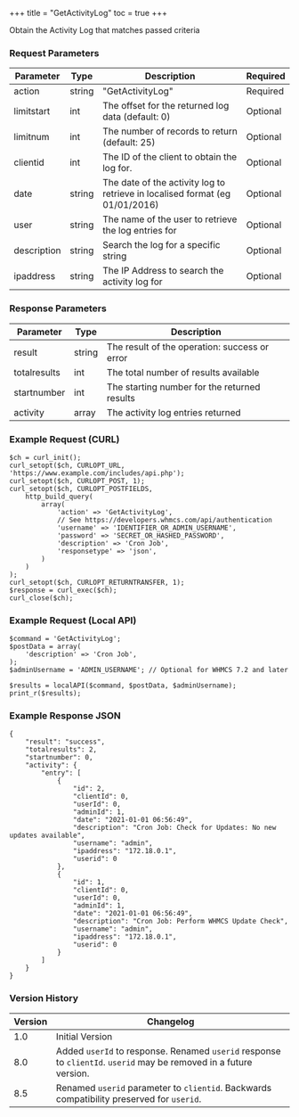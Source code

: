 +++
title = "GetActivityLog"
toc = true
+++

Obtain the Activity Log that matches passed criteria

### Request Parameters

| Parameter | Type | Description | Required |
| --------- | ---- | ----------- | -------- |
| action | string | "GetActivityLog" | Required |
| limitstart | int | The offset for the returned log data (default: 0) | Optional |
| limitnum | int | The number of records to return (default: 25) | Optional |
| clientid | int | The ID of the client to obtain the log for. | Optional |
| date | string | The date of the activity log to retrieve in localised format (eg 01/01/2016) | Optional |
| user | string | The name of the user to retrieve the log entries for | Optional |
| description | string | Search the log for a specific string | Optional |
| ipaddress | string | The IP Address to search the activity log for | Optional |

### Response Parameters

| Parameter | Type | Description |
| --------- | ---- | ----------- |
| result | string | The result of the operation: success or error |
| totalresults | int | The total number of results available |
| startnumber | int | The starting number for the returned results |
| activity | array | The activity log entries returned |


### Example Request (CURL)

```
$ch = curl_init();
curl_setopt($ch, CURLOPT_URL, 'https://www.example.com/includes/api.php');
curl_setopt($ch, CURLOPT_POST, 1);
curl_setopt($ch, CURLOPT_POSTFIELDS,
    http_build_query(
        array(
            'action' => 'GetActivityLog',
            // See https://developers.whmcs.com/api/authentication
            'username' => 'IDENTIFIER_OR_ADMIN_USERNAME',
            'password' => 'SECRET_OR_HASHED_PASSWORD',
            'description' => 'Cron Job',
            'responsetype' => 'json',
        )
    )
);
curl_setopt($ch, CURLOPT_RETURNTRANSFER, 1);
$response = curl_exec($ch);
curl_close($ch);
```


### Example Request (Local API)

```
$command = 'GetActivityLog';
$postData = array(
    'description' => 'Cron Job',
);
$adminUsername = 'ADMIN_USERNAME'; // Optional for WHMCS 7.2 and later

$results = localAPI($command, $postData, $adminUsername);
print_r($results);
```


### Example Response JSON

```
{
    "result": "success",
    "totalresults": 2,
    "startnumber": 0,
    "activity": {
        "entry": [
            {
                "id": 2,
                "clientId": 0,
                "userId": 0,
                "adminId": 1,
                "date": "2021-01-01 06:56:49",
                "description": "Cron Job: Check for Updates: No new updates available",
                "username": "admin",
                "ipaddress": "172.18.0.1",
                "userid": 0
            },
            {
                "id": 1,
                "clientId": 0,
                "userId": 0,
                "adminId": 1,
                "date": "2021-01-01 06:56:49",
                "description": "Cron Job: Perform WHMCS Update Check",
                "username": "admin",
                "ipaddress": "172.18.0.1",
                "userid": 0
            }
        ]
    }
}
```


### Version History

| Version | Changelog |
| ------- | --------- |
| 1.0 | Initial Version |
| 8.0 | Added `userId` to response. Renamed `userid` response to `clientId`. `userid` may be removed in a future version. |
| 8.5 | Renamed `userid` parameter to `clientid`. Backwards compatibility preserved for `userid`. |
